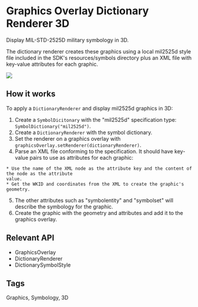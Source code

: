 # Graphics Overlay Dictionary Renderer 3D

Display MIL-STD-2525D military symbology in 3D.

The dictionary renderer creates these graphics using a local mil2525d style file included in the SDK's 
resources/symbols directory plus an XML file with key-value attributes for each graphic.

![]("GraphicsOverlayDictionaryRenderer3D.png)

## How it works

To apply a `DictionaryRenderer` and display mil2525d graphics in 3D:


  1. Create a `SymbolDicitonary` with the "mil2525d" specification type: `SymbolDictionary("mil2525d")`.
  2. Create a `DictionaryRenderer` with the symbol dictionary.
  3. Set the renderer on a graphics overlay with `graphicsOverlay.setRenderer(dictionaryRenderer)`.
  4. Parse an XML file conforming to the specification. It should have key-value pairs to use as attributes for 
  each graphic:
  
    * Use the name of the XML node as the attribute key and the content of the node as the attribute 
    value.
    * Get the WKID and coordinates from the XML to create the graphic's geometry.
  5. The other attributes such as "symbolentity" and "symbolset" will describe the symbology for the graphic.
  6. Create the graphic with the geometry and attributes and add it to the graphics overlay.


## Relevant API


  * GraphicsOverlay
  * DictionaryRenderer
  * DictionarySymbolStyle


## Tags
Graphics, Symbology, 3D